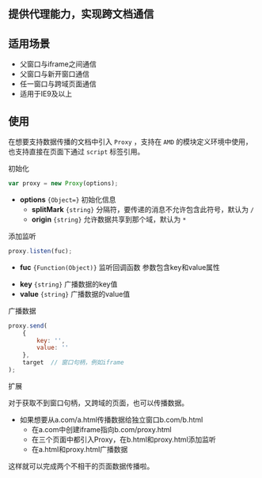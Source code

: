 ## 提供代理能力，实现跨文档通信

## 适用场景 ##

- 父窗口与iframe之间通信
- 父窗口与新开窗口通信
- 任一窗口与跨域页面通信
- 适用于IE9及以上

## 使用

在想要支持数据传播的文档中引入 `Proxy` ，支持在 `AMD` 的模块定义环境中使用，也支持直接在页面下通过 `script` 标签引用。

初始化

```javascript
var proxy = new Proxy(options);
```
- **options** `{Object=}` 初始化信息
    - **splitMark** `{string}` 分隔符，要传递的消息不允许包含此符号，默认为 `/`
    - **origin** `{string}` 允许数据共享到那个域，默认为 `*`

添加监听

```javascript
proxy.listen(fuc);
```
* **fuc** `{Function(Object)}` 监听回调函数
参数包含key和value属性
- **key** `{string}` 广播数据的key值
- **value** `{string}` 广播数据的value值

广播数据

```javascript
proxy.send(
    {
        key: '',
        value: ''
    },
    target  // 窗口句柄，例如iframe
);
```
扩展

对于获取不到窗口句柄，又跨域的页面，也可以传播数据。
- 如果想要从a.com/a.html传播数据给独立窗口b.com/b.html
    - 在a.com中创建iframe指向b.com/proxy.html
    - 在三个页面中都引入Proxy，在b.html和proxy.html添加监听
    - 在a.html和proxy.html广播数据

这样就可以完成两个不相干的页面数据传播啦。

